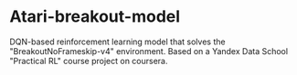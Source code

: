 # Atari-breakout-model
DQN-based reinforcement learning model that solves the "BreakoutNoFrameskip-v4" environment. Based on a Yandex Data School "Practical RL" course project on coursera.
